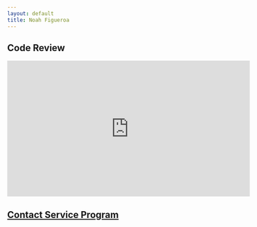 ```yaml
---
layout: default
title: Noah Figueroa
---
```


## Code Review

<iframe width="560" height="315" 
  src="https://www.youtube.com/embed/AVgkyLLbWN8" 
  title="Code Review" 
  frameborder="0" 
  allow="accelerometer; autoplay; clipboard-write; encrypted-media; gyroscope; picture-in-picture" 
  allowfullscreen>
</iframe>

## [Contact Service Program](https://github.com/NFig03/CS-320-SoftwareTest-Automation)
